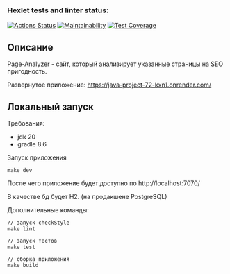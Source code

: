 ### Hexlet tests and linter status:
[![Actions Status](https://github.com/Grad566/java-project-72/actions/workflows/hexlet-check.yml/badge.svg)](https://github.com/Grad566/java-project-72/actions)
[![Maintainability](https://api.codeclimate.com/v1/badges/8f1d363e2bfa27c9e1e1/maintainability)](https://codeclimate.com/github/Grad566/java-project-72/maintainability)
[![Test Coverage](https://api.codeclimate.com/v1/badges/8f1d363e2bfa27c9e1e1/test_coverage)](https://codeclimate.com/github/Grad566/java-project-72/test_coverage)

## Описание
Page-Analyzer - cайт, который анализирует указанные страницы на SEO пригодность.

Развернутое приложение: https://java-project-72-kxn1.onrender.com/

## Локальный запуск
Требования:
 - jdk 20
 - gradle 8.6

Запуск приложения
```
make dev
```

После чего приложение будет доступно по http://localhost:7070/

В качестве бд будет H2. (на продакшене PostgreSQL)

Дополнительные команды:
```
// запуск checkStyle
make lint 

// запуск тестов
make test 

// сборка приложения
make build 
```
